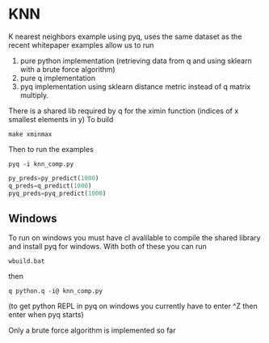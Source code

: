 # KNN
K nearest neighbors example using pyq, uses the same dataset as the recent whitepaper
examples allow us to run
1. pure python implementation (retrieving data from q and using sklearn with a brute force algorithm)
2. pure q implementation
3. pyq implementation using sklearn distance metric instead of q matrix multiply.

There is a shared lib required by q for the ximin function (indices of x smallest elements in y)
To build

`make xminmax` 

Then to run the examples

`pyq -i knn_comp.py`

```python
py_preds=py_predict(1000)
q_preds=q_predict(1000)
pyq_preds=pyq_predict(1000)
```

## Windows

To run on windows you must have cl avalilable to compile the shared library and install pyq for windows.  With both of these you can run


`wbuild.bat`

then 

`q python.q -i@ knn_comp.py`

(to get python REPL in pyq on windows you currently have to enter ^Z then enter when pyq starts)

Only a brute force algorithm is implemented so far

